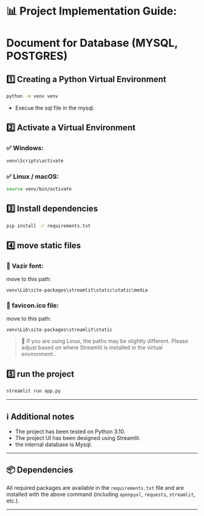 

# 📊 Project Implementation Guide: 
# Document for Database (MYSQL, POSTGRES)

## 1️⃣ Creating a Python Virtual Environment

```bash
python -m venv venv
```
* Execue the sql file in the mysql.

## 2️⃣ Activate a Virtual Environment

### ✅ Windows:

```bash
venv\Scripts\activate
```

### ✅ Linux / macOS:

```bash
source venv/bin/activate
```

## 3️⃣ Install dependencies

```bash
pip install -r requirements.txt
```

## 4️⃣ move static files

### 📁 Vazir font:

move to this path:

```
venv\Lib\site-packages\streamlit\static\static\media
```

### 📁 favicon.ico file:

move to this path:

```
venv\Lib\site-packages\streamlit\static
```

> 🔸 If you are using Linux, the paths may be slightly different. Please adjust based on where Streamlit is installed in the virtual environment..

## 5️⃣ run the project

```bash
streamlit run app.py
```

---

## ℹ️ Additional notes

* The project has been tested on Python 3.10.
* The project UI has been designed using Streamlit.
* the internal database is Mysql.

---

## 📦 Dependencies

All required packages are available in the `requirements.txt` file and are installed with the above command (including `openpyxl`, `requests`, `streamlit`, etc.).

---

```

```